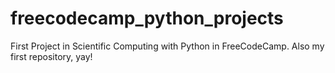 # freecodecamp_python_projects
 First Project in Scientific Computing with Python in FreeCodeCamp. Also my first repository, yay!
